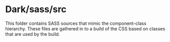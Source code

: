 # Dark/sass/src

This folder contains SASS sources that mimic the component-class hierarchy. These files
are gathered in to a build of the CSS based on classes that are used by the build.
